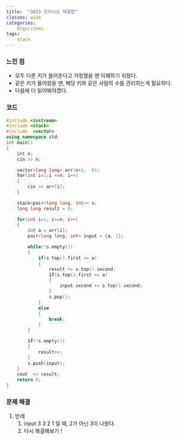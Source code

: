 ```yaml
---
title:  "3015 오아시스 재결합"
classes: wide
categories:
    Algorithms
tags:
    stack
---
```

### 느낀 점

- 모두  다른 키가 들어온다고 가정했을 땐 이해하기 쉬웠다.
- 같은 키가 들어왔을 땐, 해당 키와 같은 사람의 수를 관리하는게 필요하다.
- 다음에 더 읽어봐야겠다.

### 코드

```c++
#include <iostream>
#include <stack>
#include  <vector>
using namespace std;
int main()
{
    int n;
    cin >> n;

    vector<long long> arr(n+1,  0);
    for(int i=1;i <=n; i++)
    {
        cin >> arr[i];
    }

    stack<pair<long long, int>> s;
    long long result = 0;

    for(int i=1; i<=n; i++)
    {
        int a = arr[i];
        pair<long long, int> input = {a, 1};

        while(!s.empty())
        {
            if(s.top().first <= a)
            {
                result += s.top().second;
                if(s.top().first == a)
                {
                    input.second += s.top().second;
                }
                s.pop();
            }
            else
            {
                break;
            }
        }

        if(!s.empty())
        {
            result++;
        }
        s.push(input);
    }
    cout  << result;
    return 0;
}

```

### 문제 해결

1. 반례
    1. input 3 3 2 1 일 때, 2가 아닌 3이 나왔다. 
    2. 다시 해결해보기 !